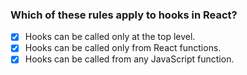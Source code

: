 ### Which of these rules apply to hooks in React?

- [x] Hooks can be called only at the top level.
- [x] Hooks can be called only from React functions.
- [x] Hooks can be called from any JavaScript function.
